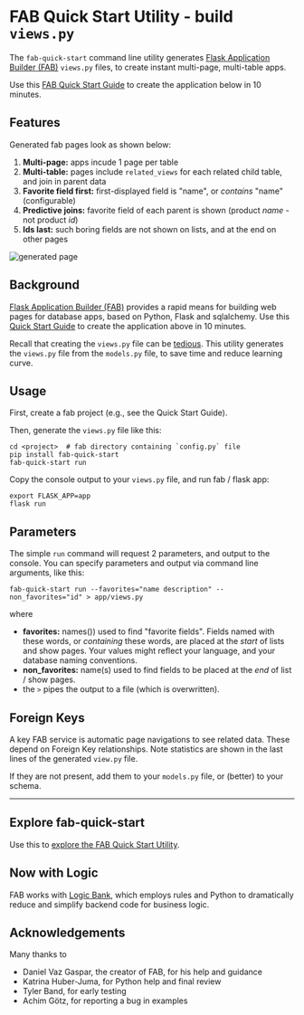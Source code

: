 # FAB Quick Start Utility - build `views.py`
The `fab-quick-start` command line utility generates
[Flask Application Builder (FAB)](https://github.com/dpgaspar/Flask-AppBuilder)
`views.py` files, to create instant multi-page, multi-table apps.

Use this [FAB Quick Start Guide](https://github.com/valhuber/fab-quick-start/wiki) to create the application below in 10 minutes.

## Features
Generated fab pages look as shown below:
1. __Multi-page:__ apps incude 1 page per table
1. __Multi-table:__ pages include `related_views` for each related child table, and join in parent data
1. __Favorite field first:__ first-displayed field is "name", or _contains_ "name" (configurable)
1. __Predictive joins:__ favorite field of each parent is shown (product _name_ - not product _id_)
1. __Ids last:__ such boring fields are not shown on lists, and at the end on other pages

![generated page](https://github.com/valhuber/LogicBank/blob/main/images/fab.png)


## Background
[Flask Application Builder (FAB)](https://github.com/dpgaspar/Flask-AppBuilder) provides a rapid means for building web pages for database apps, based on Python, Flask and sqlalchemy.  Use this [Quick Start Guide](https://github.com/valhuber/fab-quick-start/wiki) to create the application above in 10 minutes.


Recall that creating the `views.py` file can be [tedious](https://github.com/valhuber/fab-quick-start/wiki#key-fab-inputs-modelspy-and-viewspy).  This utility generates the `views.py` file from the `models.py` file, to save time and reduce learning curve.


## Usage
First, create a fab project (e.g., see the Quick Start Guide).

Then, generate the `views.py` file like this:

```
cd <project>  # fab directory containing `config.py` file
pip install fab-quick-start
fab-quick-start run
```

Copy the console output to your `views.py` file, and run fab / flask app:

```
export FLASK_APP=app
flask run
```

## Parameters
The simple `run` command will request 2 parameters, and output to the console.
You can specify parameters and output via command line arguments, like this:
```
fab-quick-start run --favorites="name description" --non_favorites="id" > app/views.py
```
where
* __favorites:__ names()) used to find "favorite fields".  Fields named with these words, or
_containing_ these words, are placed at the _start_ of lists and show pages.  Your values might reflect your language, and your database naming conventions.
* __non_favorites:__ name(s) used to find fields to be placed at the _end_ of list / show pages.
* the `>` pipes the output to a file (which is overwritten).

## Foreign Keys
A key FAB service is automatic page navigations to see related data.
These depend on Foreign Key relationships.
Note statistics are shown in the last lines of the generated `view.py` file.

If they are not present, add them to your `models.py` file, or (better) to your schema.

***
## Explore fab-quick-start
Use this to [explore the FAB Quick Start Utility](https://github.com/valhuber/fab-quick-start/wiki/Explore-the-FAB-Quick-Start-Utility).

## Now with Logic
FAB works with [Logic Bank](https://github.com/valhuber/logicbank), which employs rules and Python to dramatically reduce and simplify backend code for business logic.

## Acknowledgements
Many thanks to
* Daniel Vaz Gaspar, the creator of FAB, for his help and guidance
* Katrina Huber-Juma, for Python help and final review
* Tyler Band, for early testing
* Achim Götz, for reporting a bug in examples


